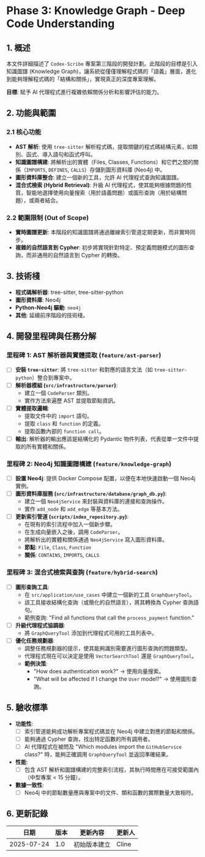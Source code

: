 # Phase 3: Knowledge Graph - Deep Code Understanding

## 1. 概述

本文件詳細描述了 `Codex-Scribe` 專案第三階段的開發計劃。此階段的目標是引入知識圖譜 (Knowledge Graph)，讓系統從僅僅理解程式碼的「語義」層面，進化到能夠理解程式碼的「結構和關係」，實現真正的深度專案理解。

**目標**: 賦予 AI 代理程式進行複雜依賴關係分析和影響評估的能力。

## 2. 功能與範圍

### 2.1 核心功能

- **AST 解析**: 使用 `tree-sitter` 解析程式碼，提取關鍵的程式碼結構元素，如類別、函式、導入語句和函式呼叫。
- **知識圖譜構建**: 將解析出的實體（Files, Classes, Functions）和它們之間的關係（`IMPORTS`, `DEFINES`, `CALLS`）存儲到圖形資料庫 (Neo4j) 中。
- **圖形資料庫整合**: 建立一個新的工具，允許 AI 代理程式查詢知識圖譜。
- **混合式檢索 (Hybrid Retrieval)**: 升級 AI 代理程式，使其能夠根據問題的性質，智能地選擇使用向量搜索（用於語義問題）或圖形查詢（用於結構問題），或兩者結合。

### 2.2 範圍限制 (Out of Scope)

- **實時圖譜更新**: 本階段的知識圖譜將通過離線索引管道定期更新，而非實時同步。
- **複雜的自然語言到 Cypher**: 初步將實現針對特定、預定義問題模式的圖形查詢，而非通用的自然語言到 Cypher 的轉換。

## 3. 技術棧

- **程式碼解析器**: tree-sitter, tree-sitter-python
- **圖形資料庫**: Neo4j
- **Python-Neo4j 驅動**: `neo4j`
- **其他**: 延續前序階段的技術棧。

## 4. 開發里程碑與任務分解

### 里程碑 1: AST 解析器與實體提取 (`feature/ast-parser`)

- [ ] **安裝 `tree-sitter`**: 將 `tree-sitter` 和對應的語言文法（如 `tree-sitter-python`）整合到專案中。
- [ ] **解析器模組 (`src/infrastructure/parser`)**:
    - 建立一個 `CodeParser` 類別。
    - 實作方法來遍歷 AST 並提取節點資訊。
- [ ] **實體提取邏輯**:
    - 提取文件中的 `import` 語句。
    - 提取 `class` 和 `function` 的定義。
    - 提取函數內部的 `function call`。
- [ ] **輸出**: 解析器的輸出應該是結構化的 Pydantic 物件列表，代表從單一文件中提取的所有實體和關係。

### 里程碑 2: Neo4j 知識圖譜構建 (`feature/knowledge-graph`)

- [ ] **設置 Neo4j**: 提供 Docker Compose 配置，以便在本地快速啟動一個 Neo4j 實例。
- [ ] **圖形資料庫服務 (`src/infrastructure/database/graph_db.py`)**:
    - 建立一個 `Neo4jService` 來封裝與資料庫的連接和查詢操作。
    - 實作 `add_node` 和 `add_edge` 等基本方法。
- [ ] **更新索引管道 (`scripts/index_repository.py`)**:
    - 在現有的索引流程中加入一個新步驟。
    - 在生成向量嵌入之後，調用 `CodeParser`。
    - 將解析出的實體和關係通過 `Neo4jService` 寫入圖形資料庫。
    - **節點**: `File`, `Class`, `Function`
    - **關係**: `CONTAINS`, `IMPORTS`, `CALLS`

### 里程碑 3: 混合式檢索與查詢 (`feature/hybrid-search`)

- [ ] **圖形查詢工具**:
    - 在 `src/application/use_cases` 中建立一個新的工具 `GraphQueryTool`。
    - 該工具接收結構化查詢（或簡化的自然語言），將其轉換為 Cypher 查詢語句。
    - 範例查詢: "Find all functions that call the `process_payment` function."
- [ ] **升級代理程式協調器**:
    - 將 `GraphQueryTool` 添加到代理程式可用的工具列表中。
- [ ] **優化任務規劃器**:
    - 調整任務規劃器的提示，使其能夠識別需要進行圖形查詢的問題類型。
    - 代理程式現在可以決定是使用 `VectorSearchTool` 還是 `GraphQueryTool`。
    - **範例決策**:
        - "How does authentication work?" -> 使用向量搜索。
        - "What will be affected if I change the `User` model?" -> 使用圖形查詢。

## 5. 驗收標準

- **功能性**:
    - [ ] 索引管道能夠成功解析專案程式碼並在 Neo4j 中建立對應的節點和關係。
    - [ ] 能夠通過 Cypher 查詢，找出特定函數的所有調用者。
    - [ ] AI 代理程式在被問及 "Which modules import the `GitHubService` class?" 時，能夠正確調用 `GraphQueryTool` 並返回準確結果。
- **性能**:
    - [ ] 包含 AST 解析和圖譜構建的完整索引流程，其執行時間應在可接受範圍內（中型專案 < 15 分鐘）。
- **數據一致性**:
    - [ ] Neo4j 中的節點數量應與專案中的文件、類和函數的實際數量大致相符。

## 6. 更新記錄

| 日期       | 版本 | 更新內容           | 更新人 |
|------------|------|--------------------|--------|
| 2025-07-24 | 1.0  | 初始版本建立       | Cline  |
